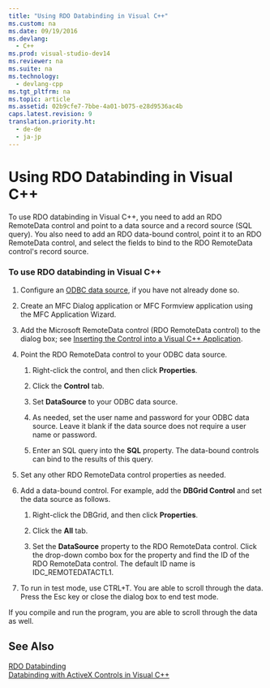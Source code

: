```yaml
---
title: "Using RDO Databinding in Visual C++"
ms.custom: na
ms.date: 09/19/2016
ms.devlang: 
  - C++
ms.prod: visual-studio-dev14
ms.reviewer: na
ms.suite: na
ms.technology: 
  - devlang-cpp
ms.tgt_pltfrm: na
ms.topic: article
ms.assetid: 02b9cfe7-7bbe-4a01-b075-e28d9536ac4b
caps.latest.revision: 9
translation.priority.ht: 
  - de-de
  - ja-jp
---
```

# Using RDO Databinding in Visual C++
To use RDO databinding in Visual C++, you need to add an RDO RemoteData control and point to a data source and a record source (SQL query). You also need to add an RDO data-bound control, point it to an RDO RemoteData control, and select the fields to bind to the RDO RemoteData control's record source.  
  
### To use RDO databinding in Visual C++  
  
1.  Configure an [ODBC data source](../vs140/ODBC-Connections.md), if you have not already done so.  
  
2.  Create an MFC Dialog application or MFC Formview application using the MFC Application Wizard.  
  
3.  Add the Microsoft RemoteData control (RDO RemoteData control) to the dialog box; see [Inserting the Control into a Visual C++ Application](../vs140/Inserting-the-Control-into-a-Visual-C---Application.md).  
  
4.  Point the RDO RemoteData control to your ODBC data source.  
  
    1.  Right-click the control, and then click **Properties**.  
  
    2.  Click the **Control** tab.  
  
    3.  Set **DataSource** to your ODBC data source.  
  
    4.  As needed, set the user name and password for your ODBC data source. Leave it blank if the data source does not require a user name or password.  
  
    5.  Enter an SQL query into the **SQL** property. The data-bound controls can bind to the results of this query.  
  
5.  Set any other RDO RemoteData control properties as needed.  
  
6.  Add a data-bound control. For example, add the **DBGrid Control** and set the data source as follows.  
  
    1.  Right-click the DBGrid, and then click **Properties**.  
  
    2.  Click the **All** tab.  
  
    3.  Set the **DataSource** property to the RDO RemoteData control. Click the drop-down combo box for the property and find the ID of the RDO RemoteData control. The default ID name is IDC_REMOTEDATACTL1.  
  
7.  To run in test mode, use CTRL+T. You are able to scroll through the data. Press the Esc key or close the dialog box to end test mode.  
  
 If you compile and run the program, you are able to scroll through the data as well.  
  
## See Also  
 [RDO Databinding](../vs140/RDO-Databinding.md)   
 [Databinding with ActiveX Controls in Visual C++](../vs140/Databinding-with-ActiveX-Controls-in-Visual-C--.md)